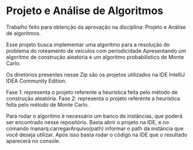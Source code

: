 # Projeto e Análise de Algoritmos
Trabalho feito para obtenção da aprovação na disciplina: Projeto e Análise de algoritmos.

Esse projeto busca implementar uma algoritmo para a resolução do problema do roteamento de veiculos com periodicidade
Apresentando um algoritmo de construção aleatória e um algoritmo probabilistico de Monte Carlo.

Os diretórios presentes nesse Zip são os projetos utilizados na IDE IntelliJ IDEA Community Edition.

Fase 1: representa o projeto referente a heurística feita pelo método de construção aleatória.
Fase 2: representa o projeto referente a heurística feita pelo método de Monte Carlo.

Para rodar o algoritmo é necessário um banco de instâncias, que poderá ser encontrado nesse repositório.
Basta abrir o projeto na IDE, e no comando manarq.carregarArquivo(path) informar o path da instância que você deseja utilizar.
Após isso basta rodar o código na IDE que o resultado aparecerá no console.
